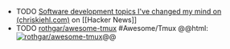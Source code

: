 - TODO [Software development topics I've changed my mind on (chriskiehl.com)](https://news.ycombinator.com/item?id=42946281) on [[Hacker News]]
- TODO [rothgar/awesome-tmux](https://github.com/rothgar/awesome-tmux) #Awesome/Tmux
  @@html: <a href="https://github.com/rothgar/awesome-tmux/"><img src="https://github-readme-stats-astronomer.vercel.app/api/pin/?username=rothgar&repo=awesome-tmux&theme=tokyonight" alt="rothgar/awesome-tmux"/></a>@@